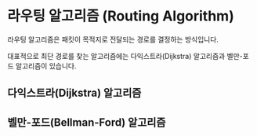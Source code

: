 # 라우팅 알고리즘 (Routing Algorithm)

라우팅 알고리즘은 패킷이 목적지로 전달되는 경로를 결정하는 방식입니다.

대표적으로 최단 경로를 찾는 알고리즘에는 다익스트라(Dijkstra) 알고리즘과 벨만-포드 알고리즘이 있습니다.

## 다익스트라(Dijkstra) 알고리즘


## 벨만-포드(Bellman-Ford) 알고리즘
